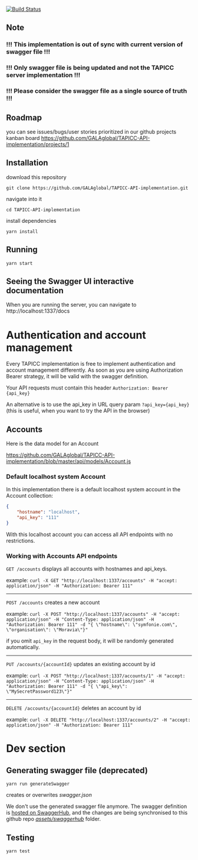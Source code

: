 [![Build Status](https://travis-ci.org/GALAglobal/TAPICC-API-implementation.svg?branch=master)](https://travis-ci.org/GALAglobal/TAPICC-API-implementation)



## Note
### !!! This implementation is out of sync with current version of swagger file !!!
### !!! Only swagger file is being updated and not the TAPICC server implementation !!!
### !!! Please consider the swagger file as a single source of truth !!!

## Roadmap
you can see issues/bugs/user stories prioritized in our github projects kanban board https://github.com/GALAglobal/TAPICC-API-implementation/projects/1

## Installation
download this repository

```git clone https://github.com/GALAglobal/TAPICC-API-implementation.git```

navigate into it

```cd TAPICC-API-implementation```

install dependencies

```yarn install```

## Running
```yarn start```


## Seeing the Swagger UI interactive documentation
When you are running the server, you can navigate to http://localhost:1337/docs


# Authentication and account management
Every TAPICC implementation is free to implement authentication and account management differently.
As soon as you are using Authorization Bearer strategy, it will be valid with the swagger definition.

Your API requests must contain this header ```Authorization: Bearer {api_key}```

An alternative is to use the api_key in URL query param `?api_key={api_key}`
(this is useful, when you want to try the API in the browser)

## Accounts
Here is the data model for an Account

https://github.com/GALAglobal/TAPICC-API-implementation/blob/master/api/models/Account.js

### Default localhost system Account
In this implementation there is a default localhost system account in the Account collection:
```json
{
    "hostname": "localhost",
    "api_key": "111"
}
```
With this localhost account you can access all API endpoints with no restrictions.

### Working with Accounts API endpoints
```GET /accounts```
displays all accounts with hostnames and api_keys.

example:
```curl -X GET "http://localhost:1337/accounts" -H "accept: application/json" -H "Authorization: Bearer 111"```

----
```POST /accounts```
creates a new account

example:
```curl -X POST "http://localhost:1337/accounts" -H "accept: application/json" -H "Content-Type: application/json" -H "Authorization: Bearer 111" -d "{ \"hostname\": \"symfonie.com\", \"organisation\": \"Moravia\"}"```

if you omit ```api_key``` in the request body, it will be randomly generated automatically.

----
```PUT /accounts/{accountId}```
updates an existing account by id

example:
```curl -X POST "http://localhost:1337/accounts/1" -H "accept: application/json" -H "Content-Type: application/json" -H "Authorization: Bearer 111" -d "{ \"api_key\": \"MySecretPassword123\"}"```

----
```DELETE /accounts/{accountId}```
deletes an account by id

example:
```curl -X DELETE "http://localhost:1337/accounts/2" -H "accept: application/json" -H "Authorization: Bearer 111"```



# Dev section
## Generating swagger file (deprecated)
```yarn run generateSwagger```

creates or overwrites *swagger.json*

We don't use the generated swagger file anymore.
The swagger definition is [hosted on SwaggerHub](https://app.swaggerhub.com/apis/Alino/tapicc-api), and the changes are being synchronised to this github repo [_assets/swaggerhub_](https://github.com/GALAglobal/TAPICC-API-implementation/tree/master/assets/swaggerhub) folder.



## Testing
```yarn test```
